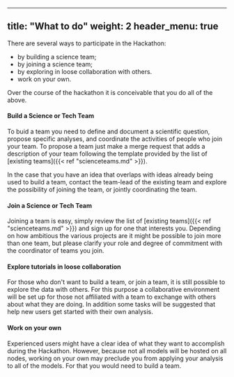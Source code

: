 ---
title: "What to do"
weight: 2
header_menu: true
----

There are several ways to participate in the Hackathon:

* by building a science team;
* by joining a science team;
* by exploring in loose collaboration with others.
* work on your own.

Over the course of the hackathon it is conceivable that you do all of the above.

#### Build a Science or Tech Team

To buid a team you need to define and document a scientific question, propose specific analyses, and coordinate the activities of people who join your team.  To propose a team just make a merge request that adds a description of your team following the template provided by the list of [existing teams]({{< ref "scienceteams.md" >}}).

In the case that you have an idea that overlaps with ideas already being used to build a team, contact the team-lead of the existing team and explore the possibility of joining the team, or jointly coordinating the team.  

#### Join a Science or Tech Team

Joining a team is easy, simply review the list of [existing teams]({{< ref "scienceteams.md" >}}) and sign up for one that interests you.  Depending on how ambitious the various projects are it might be possible to join more than one team, but please clarify your role and degree of commitment with the coordinator of teams you join.

#### Explore tutorials in loose collaboration

For those who don't want to build a team, or join a team, it is still possible to explore the data with others.  For this purpose a collaborative environment will be set up for those not affiliated with a team to exchange with others about what they are doing.  In addition some tasks will be suggested that help new users get started with their own analysis.

#### Work on your own

Experienced users might have a clear idea of what they want to accomplish during the Hackathon.  However, because not all models will be hosted on all nodes, working on your own may preclude you from applying your analysis to all of the models.  For that you would need to build a team.


